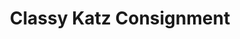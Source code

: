 ---
title: "Classy Katz Consignment"
url: /campbell-river/classy-katz-consignment/
shop: Gebrauchtwaren
---